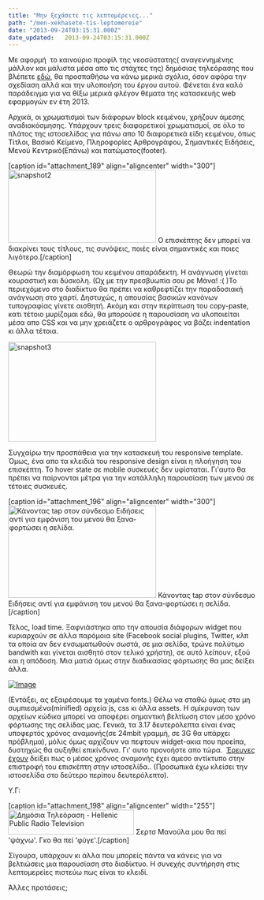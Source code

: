 ```yaml
---
title: "Μην ξεχάσετε τις λεπτομέρειες..."
path: "/men-xekhasete-tis-leptomereie"
date: "2013-09-24T03:15:31.000Z"
date_updated:   2013-09-24T03:15:31.000Z
---
```


Με αφορμή  το καινούριο προφίλ της νεοσύστατης( αναγεννημένης μάλλον και μάλιστα μέσα απο τις στάχτες της) δημόσιας τηλεόρασης που βλέπετε <a title="ΕΔΤ" href="http://www.hprt.gr/">εδώ</a>, θα προσπαθήσω να κάνω μερικά σχόλια, όσον αφόρα την σχεδίαση αλλά και την υλοποιήση του έργου αυτού. Φένεται ένα καλό παράδειγμα για να θίξω μερικά φλέγον θέματα της κατασκευής web εφαρμογών εν έτη 2013.

Αρχικά, οι χρωματισμοί των διάφορων block κειμένου, χρήζουν άμεσης αναδιακόσμησης. Υπάρχουν τρεις διαφορετικοί χρωματισμοί, σε όλο το πλάτος της ιστοσελίδας για πάνω απο 10 διαφορετικά είδη κειμένου, όπως Τίτλοι, Βασικό Κείμενο, Πληροφορίες Αρθρογράφου, Σημαντικές Ειδήσεις, Μενού Κεντρικό(Επάνω) και πατώματος(footer).

[caption id="attachment_189" align="aligncenter" width="300"]<a href="http://kbariotis.files.wordpress.com/2013/09/snapshot2.png"><img class="size-medium wp-image-189 " alt="snapshot2" src="http://kbariotis.files.wordpress.com/2013/09/snapshot2.png?w=300" width="300" height="148" /></a> Ο επισκέπτης δεν μπορεί να διακρίνει τους τίτλους, τις συνόψεις, ποιές είναι σημαντικές και ποιες λιγότερο.[/caption]

Θεωρώ την διαμόρφωση του κειμένου απαράδεκτη. Η ανάγνωση γίνεται κουραστική και δύσκολη. (Ωχ με την πρεσβυωπία σου ρε Μάνα! :( )Το περιεχόμενο στο διαδίκτυο θα πρέπει να καθρεφτίζει την παραδοσιακή ανάγνωση στο χαρτί. Δηστυχώς, η απουσίας βασικών κανόνων τυπογραφίας γίνετε αισθητή. Ακόμη και στην περίπτωση του copy-paste, κατι τέτοιο μυρίζομαι εδώ, θα μπορούσε η παρουσίαση να υλοποιείται μέσα απο CSS και να μην χρειάζετε ο αρθρογράφος να βάζει indentation κι άλλα τέτοια.

<a href="http://kbariotis.files.wordpress.com/2013/09/snapshot3.png"><img class="aligncenter size-medium wp-image-190" alt="snapshot3" src="http://kbariotis.files.wordpress.com/2013/09/snapshot3.png?w=300" width="300" height="202" /></a>

Συγχαίρω την προσπάθεια για την κατασκευή του responsive template. Όμως, ένα απο τα κλειδιά του responsive design είναι η πλοήγηση του επισκέπτη. Το hover state σε mobile συσκευές δεν υφίσταται. Γι'αυτο θα πρέπει να παίρνονται μέτρα για την κατάλληλη παρουσίαση των μενού σε τέτοιες συσκευές.

[caption id="attachment_196" align="aligncenter" width="300"]<a href="http://kbariotis.files.wordpress.com/2013/09/screenshot_2013-09-21-14-37-06.png"><img class="size-medium wp-image-196" alt="Κάνοντας tap στον σύνδεσμο Ειδήσεις αντί για εμφάνιση του μενού θα ξανα-φορτώσει η σελίδα." src="http://kbariotis.files.wordpress.com/2013/09/screenshot_2013-09-21-14-37-06.png?w=300" width="300" height="187" /></a> Κάνοντας tap στον σύνδεσμο Ειδήσεις αντί για εμφάνιση του μενού θα ξανα-φορτώσει η σελίδα.[/caption]

Τέλος, load time. Ξαφνιάστηκα απο την απουσία διάφορων widget που κυριαρχούν σε άλλα παρόμοια site (Facebook social plugins, Twitter, κλπ τα οποία αν δεν ενσωματωθούν σωστά, σε μια σελίδα, τρώνε πολύτιμο bandwith και γίνεται αισθητό στον τελικό χρήστη), σε αυτό λείπουν, εξού και η απόδοση. Μια ματιά όμως στην διαδικασίας φόρτωσης θα μας δείξει άλλα.

<a href="http://kbariotis.files.wordpress.com/2013/09/hprt.png"><img class="size-full wp-image" id="i-179" alt="Image" src="http://kbariotis.files.wordpress.com/2013/09/hprt.png?w=487" /></a>

(Εντάξει, ας εξαιρέσουμε τα χαμένα fonts.) Θέλω να σταθώ όμως στα μη συμπιεσμένα(minified) αρχεία js, css κι άλλα assets. Η σμίκρυνση των αρχείων κώδικα μπορεί να αποφέρει σημαντική βελτίωση στον μέσο χρόνο φόρτωσης της σελίδας μας. Γενικά, τα 3.17 δευτερόλεπτα είναι ένας υποφερτός χρόνος αναμονής(σε 24mbit γραμμή, σε 3G θα υπάρχει πρόβλημα), μόλις όμως αρχίζουν να πεφτουν widget-ακια που προείπα, δυστηχώς θα αυξηθεί επικίνδυνα. Γι' αυτο προνοήστε απο τώρα.  <a href="http://googleresearch.blogspot.gr/2009/06/speed-matters.html">Έρευνες</a> <a href="http://blog.kissmetrics.com/loading-time/">έχουν</a> δείξει πως ο μέσος χρόνος αναμονής έχει άμεσο αντίκτυπο στην επιστροφή του επισκέπτη στην ιστοσελίδα.. (Προσωπικά έχω κλείσει την ιστοσελίδα στο δεύτερο περίπου δευτερόλεπτο).

Υ.Γ:

[caption id="attachment_198" align="aligncenter" width="255"]<a href="http://kbariotis.files.wordpress.com/2013/09/ceb4ceb7cebccf8ccf83ceb9ceb1-cf84ceb7cebbceb5cf8ccf81ceb1cf83ceb7-hellenic-public-radio-television.png"><img class="size-full wp-image-198" alt="Δημόσια Τηλεόραση - Hellenic Public Radio Television" src="http://kbariotis.files.wordpress.com/2013/09/ceb4ceb7cebccf8ccf83ceb9ceb1-cf84ceb7cebbceb5cf8ccf81ceb1cf83ceb7-hellenic-public-radio-television.png" width="255" height="50" /></a> Σερτσ Μανούλα μου θα πεί 'ψάχνω'. Γκο θα πεί 'φύγε'.[/caption]

Σίγουρα, υπάρχουν κι άλλα που μπορείς πάντα να κάνεις για να βελτιώσεις μια παρουσίαση στο διαδίκτυο. Η συνεχής συντήρηση στις λεπτομερείες πιστεύω πως είναι το κλειδί.

Άλλες προτάσεις;

